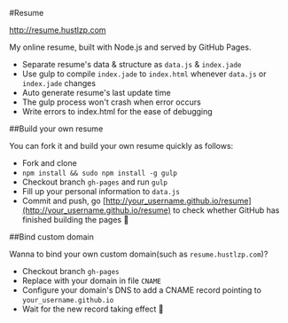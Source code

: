 #Resume

http://resume.hustlzp.com

My online resume, built with Node.js and served by GitHub Pages.

* Separate resume's data & structure as `data.js` & `index.jade`
* Use gulp to compile `index.jade` to `index.html` whenever `data.js` or `index.jade` changes
* Auto generate resume's last update time
* The gulp process won't crash when error occurs
* Write errors to index.html for the ease of debugging

##Build your own resume

You can fork it and build your own resume quickly as follows:

* Fork and clone
* `npm install && sudo npm install -g gulp`
* Checkout branch `gh-pages` and run `gulp`
* Fill up your personal information to `data.js`
* Commit and push, go [http://your_username.github.io/resume](http://your_username.github.io/resume) to check whether GitHub has finished building the pages :beer:

##Bind custom domain

Wanna to bind your own custom domain(such as `resume.hustlzp.com`)?

* Checkout branch `gh-pages`
* Replace with your domain in file `CNAME`
* Configure your domain's DNS to add a CNAME record pointing to `your_username.github.io`
* Wait for the new record taking effect :beer:
